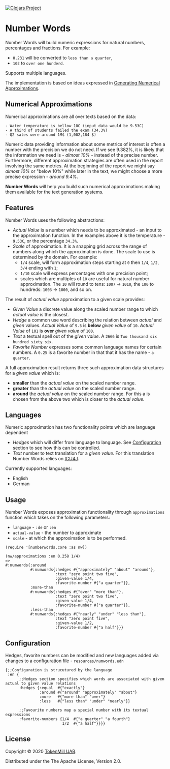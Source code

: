 [![Clojars Project](https://img.shields.io/clojars/v/numberwords.svg)](https://clojars.org/numberwords)

# Number Words

Number Words will build numeric expressions for natural numbers, percentages and fractions. For example:

* `0.231` will be converted to `less than a quarter`,
* `102` to `over one hunderd`.

Supports multiple languages.

The implementation is based on ideas expressed in [Generating Numerical Approximations](https://www.mitpressjournals.org/doi/full/10.1162/COLI_a_00086).

## Numerical Approximations


Numerical approximations are all over texts based on the data:

```
- Water temperature is bellow 10C (input data would be 9.53C)
- A third of students failed the exam (34.3%)
- Q2 sales were around 1M$ (1,002,184 $)
```

Numeric data providing information about some metrics of interest is often a number with the precision we do not need. If we see 9.382%, it is likely that the information we need is - *almost 10%* - instead of the precise number. Furthermore, different approximation strategies are often used in the report involving the same metrics. At the beginning of the report we might say *almost 10%* or "below 10%" while later in the text, we might choose a more precise expression - *around 9.4%*.

**Number Words** will help you build such numerical approximations making them available for the text generation systems.

## Features

Number Words uses the following abstractions:
* *Actual Value* is a number which needs to be approximated - an input to the approximation function. In the examples above it is the temperature - `9.53C`, or the percentage `34.3%`.
* *Scale* of approximation. It is a snapping grid across the range of numbers along which the approximation is done. The scale to use is determined by the domain. For example:
  * `1/4` scale, will form approximation steps starting at `0` then `1/4`, `1/2`, `3/4` ending with `1`;
  * `1/10` scale will express percentages with one precision point;
  * scales which are multiples of `10` are useful for natural number approximation. The `10` will round to tens: `1007` -> `1010`, the `100` to hundreds: `1003` -> `1000`, and so on.
  
The result of *actual value* approximation to a given scale provides:
* *Given Value* a discrete value along the scaled number range to which *actual value* is the closest.
* *Hedge* a common use word describing the relation between *actual* and *given* values. 
  *Actual Value* of `9.5` is **below** *given value* of `10`.
  *Actual Value* of `101` is **over** *given value* of `100`.
* *Text* a textual spell out of the *given value*. A `2666` is `Two thousand six hundred sixty six`.
* *Favorite Number* expresses some common language names for certain numbers. A `0.25` is a favorite number in that that it has the name - `a quarter`.

A full approximation result returns three such approximation data structures for a *given value* which is:
* **smaller** than the *actual value* on the scaled number range. 
* **greater** than the *actual value* on the scaled number range. 
* **around** the *actual value* on the scaled number range. For this a is chosen from the above two which is closer to the *actual value*.
  
## Languages

Numeric approximation has two functionality points which are language dependent
* *Hedges* which will differ from language to language. See [Configuration]() section to see how this can be controlled.
* *Text* number to text translation for a *given value*. For this translation Number Words relies on [ICU4J](https://unicode-org.github.io/icu-docs/apidoc/released/icu4j/).

Currently supported languages:
* English
* German
  
## Usage

Number Words exposes approximation functionality through `approximations` function which takes on the following parameters:
* `language` - `:de` or `:en`
* `actual-value` - the number to approximate
* `scale` - at which the approximation is to be performed.

```
(require '[numberwords.core :as nw])

(nw/approximations :en 0.258 1/4)
=>
#:numwords{:around
           #:numwords{:hedges #{"approximately" "about" "around"},
                      :text "zero point two five",
                      :given-value 1/4,
                      :favorite-number #{"a quarter"}},
           :more-than
           #:numwords{:hedges #{"over" "more than"},
                      :text "zero point two five",
                      :given-value 1/4,
                      :favorite-number #{"a quarter"}},
           :less-than
           #:numwords{:hedges #{"nearly" "under" "less than"},
                      :text "zero point five",
                      :given-value 1/2,
                      :favorite-number #{"a half"}}}
```

## Configuration

Hedges, favorite numbers can be modified and new languages added via changes to a configuration file - `resources/numwords.edn`

```
{;;Configuration is strucutured by the language 
 :en {
      ;;Hedges section specifies which words are associated with given actual to given value relations
      :hedges {:equal  #{"exactly"}
               :around #{"around" "approximately" "about"}
               :more   #{"more than" "over"}
               :less   #{"less than" "under" "nearly"}}
      
      ;;Favourite numbers map a special number with its textual expressions
      :favorite-numbers {1/4  #{"a quarter" "a fourth"}
                         1/2  #{"a half"}}}}
```

## License

Copyright &copy; 2020 [TokenMill UAB](http://www.tokenmill.ai).

Distributed under the The Apache License, Version 2.0.
